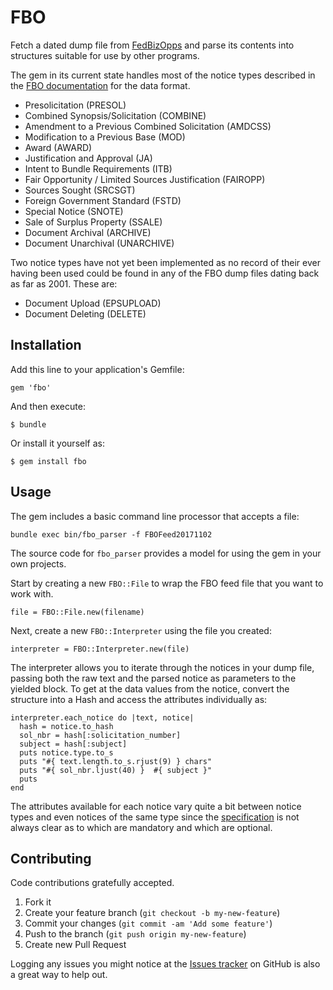# FBO

Fetch a dated dump file from [FedBizOpps](https://www.fbo.gov) and parse its
contents into structures suitable for use by other programs.

The gem in its current state handles most of the notice types described in the
[FBO documentation](https://www.fbo.gov/?&static=interface) for the data format.
* Presolicitation (PRESOL)
* Combined Synopsis/Solicitation (COMBINE)
* Amendment to a Previous Combined Solicitation (AMDCSS)
* Modification to a Previous Base (MOD)
* Award (AWARD)
* Justification and Approval (JA)
* Intent to Bundle Requirements (ITB)
* Fair Opportunity / Limited Sources Justification (FAIROPP)
* Sources Sought (SRCSGT)
* Foreign Government Standard (FSTD)
* Special Notice (SNOTE)
* Sale of Surplus Property (SSALE)
* Document Archival (ARCHIVE)
* Document Unarchival (UNARCHIVE)

Two notice types have not yet been implemented as no record of their ever having
been used could be found in any of the FBO dump files dating back as far as
2001. These are:
* Document Upload (EPSUPLOAD)
* Document Deleting (DELETE)

## Installation

Add this line to your application's Gemfile:

    gem 'fbo'

And then execute:

    $ bundle

Or install it yourself as:

    $ gem install fbo

## Usage

The gem includes a basic command line processor that accepts a file:

    bundle exec bin/fbo_parser -f FBOFeed20171102

The source code for `fbo_parser` provides a model for using the gem in your own
projects.

Start by creating a new `FBO::File` to wrap the FBO feed file that you want to
work with.

    file = FBO::File.new(filename)

Next, create a new `FBO::Interpreter` using the file you created:

    interpreter = FBO::Interpreter.new(file)

The interpreter allows you to iterate through the notices in your dump file,
passing both the raw text and the parsed notice as parameters to the yielded
block.  To get at the data values from the notice, convert the structure into a
Hash and access the attributes individually as:

    interpreter.each_notice do |text, notice|
      hash = notice.to_hash
      sol_nbr = hash[:solicitation_number]
      subject = hash[:subject]
      puts notice.type.to_s
      puts "#{ text.length.to_s.rjust(9) } chars"
      puts "#{ sol_nbr.ljust(40) }  #{ subject }"
      puts
    end

The attributes available for each notice vary quite a bit between notice types
and even notices of the same type since the
[specification](https://www.fbo.gov/downloads/fbo_web_services_technical_documentation.pdf)
is not always clear as to which are mandatory and which are optional.

## Contributing

Code contributions gratefully accepted.

1. Fork it
2. Create your feature branch (`git checkout -b my-new-feature`)
3. Commit your changes (`git commit -am 'Add some feature'`)
4. Push to the branch (`git push origin my-new-feature`)
5. Create new Pull Request

Logging any issues you might notice at the
[Issues tracker](https://github.com/chriskottom/fbo/issues)
on GitHub is also a great way to help out.
